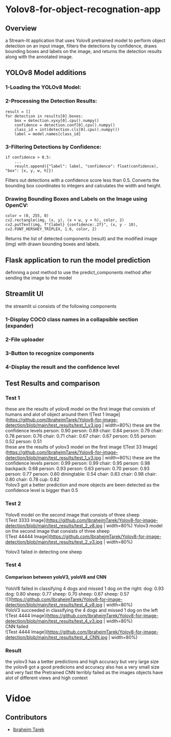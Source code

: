 # Yolov8-for-object-recognation-app

## Overview
a Stream-lit application that uses Yolov8 pretrained model to perform object detection on an input image, filters the detections by confidence, draws bounding boxes and labels on the image, and returns the detection results along with the annotated image.

## YOLOv8 Model additions
### 1-Loading the YOLOv8 Model:
### 2-Processing the Detection Results:
```
result = []
for detection in results[0].boxes:
    box = detection.xyxy[0].cpu().numpy()
    confidence = detection.conf[0].cpu().numpy()
    class_id = int(detection.cls[0].cpu().numpy())
    label = model.names[class_id]
```
### 3-Filtering Detections by Confidence:
```
if confidence > 0.5:
    ...
    result.append({"label": label, "confidence": float(confidence), "box": [x, y, w, h]})
```
Filters out detections with a confidence score less than 0.5.
Converts the bounding box coordinates to integers and calculates the width and height.
### Drawing Bounding Boxes and Labels on the Image using OpenCV:
```
color = (0, 255, 0)
cv2.rectangle(img, (x, y), (x + w, y + h), color, 2)
cv2.putText(img, f"{label} {confidence:.2f}", (x, y - 10), cv2.FONT_HERSHEY_TRIPLEX, 1.6, color, 2)
```
Returns the list of detected components (result) and the modified image (img) with drawn bounding boxes and labels.
## Flask application to run the model prediction
definning a post method to use the predict_components method after sending the image to the model
## Streamlit UI
the streamlit ui consists of the following components
### 1-Display COCO class names in a collapsible section (expander)
### 2-File uploader
### 3-Button to recognize components
### 4-Display the result and the confidence level 

## Test Results and comparison
### Test 1
these are the results of yolov8 model on the first image that consists of humans and alot of object around them
![Test 1 Image](https://github.com/IbraheimTarek/Yolov8-for-image-detection/blob/main/test_results/test_1_v3.jpg | width=80%)
these are the confidence levels
person: 0.90 person: 0.89 chair: 0.84 person: 0.79 chair: 0.78 person: 0.76 chair: 0.71 chair: 0.67 chair: 0.67 person: 0.55 person: 0.52 person: 0.51 <br/>
these are the results of yolov3 model on the first image
![Test 33 Image](https://github.com/IbraheimTarek/Yolov8-for-image-detection/blob/main/test_results/test_1_v3.jpg | width=80%)
these are the confidence levels
person: 0.99 person: 0.99 chair: 0.95 person: 0.98 backpack: 0.68 person: 0.93 person: 0.63 person: 0.70 person: 0.93 person: 0.77 person: 0.60 diningtable: 0.54 chair: 0.83 chair: 0.98 chair: 0.80 chair: 0.78 cup: 0.82 <br/>
Yolov3 got a better prediction and more objects are been detected as the confidence level is bigger than 0.5
### Test 2
Yolov8 model on the second image that consists of three sheep<br/>
![Test 3333 Image](https://github.com/IbraheimTarek/Yolov8-for-image-detection/blob/main/test_results/test_2_v8.jpg | width=80%)
Yolov3 model on the second image that consists of three sheep<br/>
![Test 44444 Image](https://github.com/IbraheimTarek/Yolov8-for-image-detection/blob/main/test_results/test_2_v3.jpg | width=80%)<br/>

Yolov3 failed in detecting one sheep
### Test 4
#### Comparison between yoloV3, yoloV8 and CNN
YoloV8 failed in classifying 4 dogs and missed 1 dog on the right: dog: 0.93 dog: 0.80 sheep: 0.77 sheep: 0.70 sheep: 0.67 sheep: 0.57 <br/>
![](https://github.com/IbraheimTarek/Yolov8-for-image-detection/blob/main/test_results/test_4_v8.jpg  | width=80%)<br/>
YoloV3 succeeded in classifying the 4 dogs and missed 1 dog on the left<br/>
![Test 4444 Image](https://github.com/IbraheimTarek/Yolov8-for-image-detection/blob/main/test_results/test_4_v3.jpg | width=80%)<br/>
CNN failed<br/>
![Test 4444 Image](https://github.com/IbraheimTarek/Yolov8-for-image-detection/blob/main/test_results/test_4_CNN.jpg | width=80%)
### Result
the yolov3 has a better predictions and high accuracy but very large size
the yolov8 got a good predicions and accuracy also has a very small size and very fast
the Pretrained CNN terribly failed as the images objects have alot of different views and high context 
# Vidoe

## Contributors
- [Ibraheim Tarek](https://github.com/IbraheimTarek)
